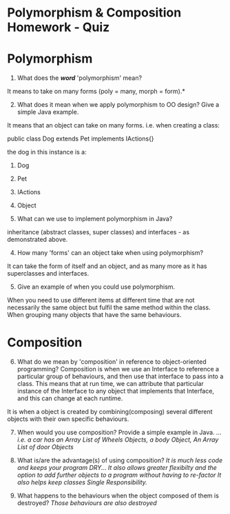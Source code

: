 # Polymorphism & Composition Homework - Quiz

# Polymorphism

1. What does the ___word___ 'polymorphism' mean?

It means to take on many forms (poly = many, morph = form).*

2. What does it mean when we apply polymorphism to OO design? Give a simple Java example.

It means that an object can take on many forms. i.e. when creating a class:

public class Dog extends Pet implements IActions{}

  the dog in this instance is a:
  1. Dog
  2. Pet
  3. IActions
  4. Object


3. What can we use to implement polymorphism in Java?

inheritance (abstract classes, super classes) and interfaces - as demonstrated above.

4. How many 'forms' can an object take when using polymorphism?

It can take the form of itself and an object, and as many more as it has superclasses and interfaces.

5. Give an example of when you could use polymorphism.

When you need to use different items at different time that are not necessarily the same object but fulfil the same method within the class.
When grouping many objects that have the same behaviours.


# Composition

6. What do we mean by 'composition' in reference to object-oriented programming?
Composition is when we use an Interface to reference a particular group of behaviours, and then use that interface to pass into a class.  This means that at run time, we can attribute that particular instance of the Interface to any object that implements that Interface, and this can change at each runtime.

It is when a object is created by combining(composing) several different objects with their own specific behaviours.

7. When would you use composition? Provide a simple example in Java.
*...* *i.e. a car has an Array List of Wheels Objects, a body Object, An Array List of door Objects*

8. What is/are the advantage(s) of using composition?
*It is much less code and keeps your program DRY...
It also allows greater flexibilty and the option to add further objects to a program without having to re-factor
It also helps keep classes Single Responsibility.*

9. What happens to the behaviours when the object composed of them is destroyed?
*Those behaviours are also destroyed*
